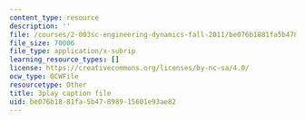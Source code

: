 ```yaml
---
content_type: resource
description: ''
file: /courses/2-003sc-engineering-dynamics-fall-2011/be076b1881fa5b47898915601e93ae82_d00XI_UTKQo.vtt
file_size: 70006
file_type: application/x-subrip
learning_resource_types: []
license: https://creativecommons.org/licenses/by-nc-sa/4.0/
ocw_type: OCWFile
resourcetype: Other
title: 3play caption file
uid: be076b18-81fa-5b47-8989-15601e93ae82
---
```

